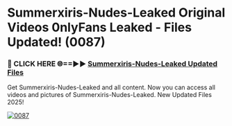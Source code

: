 # Summerxiris-Nudes-Leaked Original Videos 0nlyFans Leaked - Files Updated! (0087)

<h3>🔴 CLICK HERE 🌐==►► <a href="https://tinyurl.com/4mcuefdz" rel="nofollow">Summerxiris-Nudes-Leaked Updated Files</a></h3>

Get Summerxiris-Nudes-Leaked and all content. Now you can access all videos and pictures of Summerxiris-Nudes-Leaked. New Updated Files 2025!

[![0087](https://i.imgur.com/StAQSOY.gif)](https://tinyurl.com/4mcuefdz)

